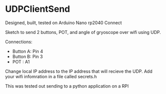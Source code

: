 # UDPClientSend
Designed, built, tested on Arduino Nano rp2040 Connect 

Sketch to send 2 buttons, POT, and angle of gryoscope over wifi using UDP.

Connections: 
 - Button A: Pin 4
 - Button B: Pin 3
 - POT : A1

 Change local IP address to the IP address that will recieve the UDP. Add your wifi infomration in a file called secrets.h
 
 This was tested out sending to a python application on a RPI
